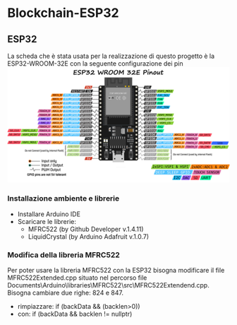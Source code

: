 # Blockchain-ESP32

## ESP32
La scheda che è stata usata per la realizzazione di questo progetto è la ESP32-WROOM-32E con la seguente configurazione dei pin
![BLOCKCHAIN-ESP32](esp32_pinout.png)

### Installazione ambiente e librerie
- Installare Arduino IDE
- Scaricare le librerie:
    - MFRC522 (by Github Developer v.1.4.11)
    - LiquidCrystal (by Arduino Adafruit v.1.0.7)

### Modifica della libreria MFRC522
Per poter usare la libreria MFRC522 con la ESP32 bisogna modificare il file MFRC522Extended.cpp situato nel percorso file Documents\Arduino\libraries\MFRC522\src\MFRC522Extendend.cpp. Bisogna cambiare due righe: 824 e 847.
- rimpiazzare: if (backData && (backlen>0))
- con: if (backData && backlen != nullptr)
